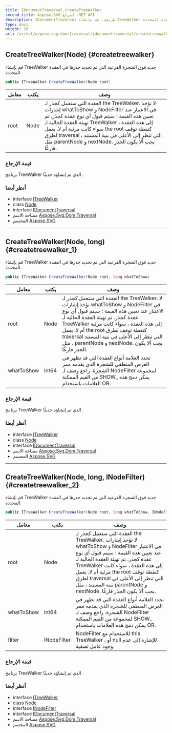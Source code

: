 ```yaml
---
title: IDocumentTraversal.CreateTreeWalker
second_title: Aspose.SVG لمرجع .NET API
description: IDocumentTraversal طريقة. قم بإنشاء TreeWalker جديد فوق الشجرة الفرعية التي تم تحديد جذرها في العقدة المحددة.
type: docs
weight: 20
url: /ar/net/aspose.svg.dom.traversal/idocumenttraversal/createtreewalker/
---
```

## CreateTreeWalker(Node) {#createtreewalker}

قم بإنشاء TreeWalker جديد فوق الشجرة الفرعية التي تم تحديد جذرها في العقدة المحددة.

```csharp
public ITreeWalker CreateTreeWalker(Node root)
```

| معامل | يكتب | وصف |
| --- | --- | --- |
| root | Node | العقدة التي ستعمل كجذر لـ the TreeWalker. لا تؤخذ إشارات whatToShow و NodeFilter في الاعتبار عند تعيين هذه القيمة ؛ سيتم قبول أي نوع عقدة كجذر. تم تهيئة العقدة الحالية لـ TreeWalker إلى هذه العقدة ، سواء كانت مرئية أم لا. يعمل the root كنقطة توقف لطرق traversal التي تنظر إلى الأعلى في بنية المستند ، مثل parentNode و nextNode. يجب ألا يكون الجذر فارغًا. |

### قيمة الإرجاع

برنامج TreeWalker الذي تم إنشاؤه حديثًا .

### أنظر أيضا

* interface [ITreeWalker](../../itreewalker/)
* class [Node](../../../aspose.svg.dom/node/)
* interface [IDocumentTraversal](../)
* مساحة الاسم [Aspose.Svg.Dom.Traversal](../../idocumenttraversal/)
* المجسم [Aspose.SVG](../../../)

---

## CreateTreeWalker(Node, long) {#createtreewalker_1}

قم بإنشاء TreeWalker جديد فوق الشجرة الفرعية التي تم تحديد جذرها في العقدة المحددة.

```csharp
public ITreeWalker CreateTreeWalker(Node root, long whatToShow)
```

| معامل | يكتب | وصف |
| --- | --- | --- |
| root | Node | العقدة التي ستعمل كجذر لـ the TreeWalker. لا تؤخذ إشارات whatToShow و NodeFilter في الاعتبار عند تعيين هذه القيمة ؛ سيتم قبول أي نوع عقدة كجذر. تم تهيئة العقدة الحالية لـ TreeWalker إلى هذه العقدة ، سواء كانت مرئية أم لا. يعمل the root كنقطة توقف لطرق traversal التي تنظر إلى الأعلى في بنية المستند ، مثل parentNode و nextNode. يجب ألا يكون الجذر فارغًا. |
| whatToShow | Int64 | تحدد العلامة أنواع العقدة التي قد تظهر في العرض المنطقي للشجرة الذي يقدمه ممر الشجرة. راجع وصف لـ NodeFilter لمجموعة من القيم الممكنة SHOW_ يمكن دمج هذه العلامات باستخدام OR. |

### قيمة الإرجاع

برنامج TreeWalker الذي تم إنشاؤه حديثًا .

### أنظر أيضا

* interface [ITreeWalker](../../itreewalker/)
* class [Node](../../../aspose.svg.dom/node/)
* interface [IDocumentTraversal](../)
* مساحة الاسم [Aspose.Svg.Dom.Traversal](../../idocumenttraversal/)
* المجسم [Aspose.SVG](../../../)

---

## CreateTreeWalker(Node, long, INodeFilter) {#createtreewalker_2}

قم بإنشاء TreeWalker جديد فوق الشجرة الفرعية التي تم تحديد جذرها في العقدة المحددة.

```csharp
public ITreeWalker CreateTreeWalker(Node root, long whatToShow, INodeFilter filter)
```

| معامل | يكتب | وصف |
| --- | --- | --- |
| root | Node | العقدة التي ستعمل كجذر لـ the TreeWalker. لا تؤخذ إشارات whatToShow و NodeFilter في الاعتبار عند تعيين هذه القيمة ؛ سيتم قبول أي نوع عقدة كجذر. تم تهيئة العقدة الحالية لـ TreeWalker إلى هذه العقدة ، سواء كانت مرئية أم لا. يعمل the root كنقطة توقف لطرق traversal التي تنظر إلى الأعلى في بنية المستند ، مثل parentNode و nextNode. يجب ألا يكون الجذر فارغًا. |
| whatToShow | Int64 | تحدد العلامة أنواع العقدة التي قد تظهر في العرض المنطقي للشجرة الذي يقدمه ممر الشجرة. راجع وصف لـ NodeFilter لمجموعة من القيم الممكنة SHOW_ يمكن دمج هذه العلامات باستخدام OR. |
| filter | INodeFilter | NodeFilter للاستخدام مع this TreeWalker ، أو null للإشارة إلى عدم وجود عامل تصفية. |

### قيمة الإرجاع

برنامج TreeWalker الذي تم إنشاؤه حديثًا .

### أنظر أيضا

* interface [ITreeWalker](../../itreewalker/)
* class [Node](../../../aspose.svg.dom/node/)
* interface [INodeFilter](../../inodefilter/)
* interface [IDocumentTraversal](../)
* مساحة الاسم [Aspose.Svg.Dom.Traversal](../../idocumenttraversal/)
* المجسم [Aspose.SVG](../../../)


